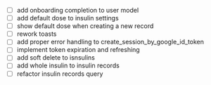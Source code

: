 - [ ] add onboarding completion to user model
- [ ] add default dose to insulin settings
- [ ] show default dose when creating a new record
- [ ] rework toasts
- [ ] add proper error handling to create_session_by_google_id_token
- [ ] implement token expiration and refreshing
- [ ] add soft delete to isnsulins
- [ ] add whole insulin to insulin records
- [ ] refactor insulin records query
